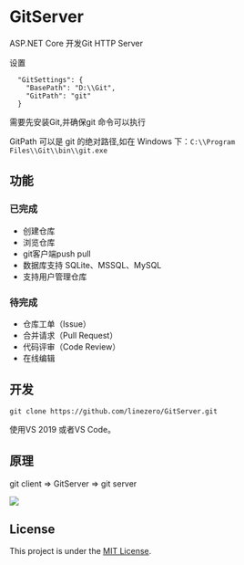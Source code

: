 ﻿
# GitServer

ASP.NET Core 开发Git HTTP Server

设置

```
  "GitSettings": {
    "BasePath": "D:\\Git",
    "GitPath": "git"
  }
```

需要先安装Git,并确保git 命令可以执行

GitPath 可以是 git 的绝对路径,如在 Windows 下：`C:\\Program Files\\Git\\bin\\git.exe`

## 功能

### 已完成

- 创建仓库
- 浏览仓库
- git客户端push pull
- 数据库支持 SQLite、MSSQL、MySQL
- 支持用户管理仓库

### 待完成

- 仓库工单（Issue）
- 合并请求（Pull Request）
- 代码评审（Code Review）
- 在线编辑

## 开发

`git clone https://github.com/linezero/GitServer.git`

使用VS 2019 或者VS Code。


## 原理

git client => GitServer => git server

![](git-server-rpc-model.png)

## License

This project is under the [MIT License](LICENSE).

